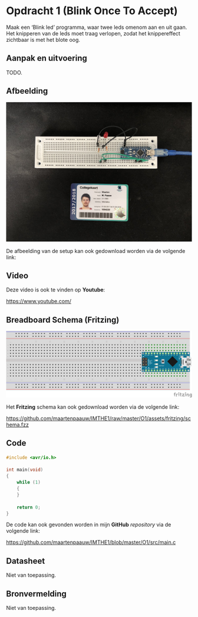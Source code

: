 # Opdracht 1 (Blink Once To Accept)

Maak een ‘Blink led’ programma, waar twee leds omenom aan en uit gaan. Het knipperen van de leds moet traag verlopen, zodat het knippereffect zichtbaar is met het blote oog.

## Aanpak en uitvoering

TODO.

## Afbeelding

![setup](assets/setup.jpg)

De afbeelding van de setup kan ook gedownload worden via de volgende link:



## Video

Deze video is ook te vinden op **Youtube**:

https://www.youtube.com/

## Breadboard Schema (Fritzing)

[![schema](assets/fritzing/schema.png)](https://raw.githubusercontent.com/maartenpaauw/IMTHE1/master/O1/assets/fritzing/schema.png)

Het **Fritzing** schema kan ook gedownload worden via de volgende link:

https://github.com/maartenpaauw/IMTHE1/raw/master/O1/assets/fritzing/schema.fzz

## Code

```c
#include <avr/io.h>

int main(void)
{
    while (1)
    {
    }

    return 0;
}
```

De code kan ook gevonden worden in mijn **GitHub** *repository* via de volgende link:

https://github.com/maartenpaauw/IMTHE1/blob/master/O1/src/main.c

## Datasheet

Niet van toepassing.

## Bronvermelding

Niet van toepassing.
